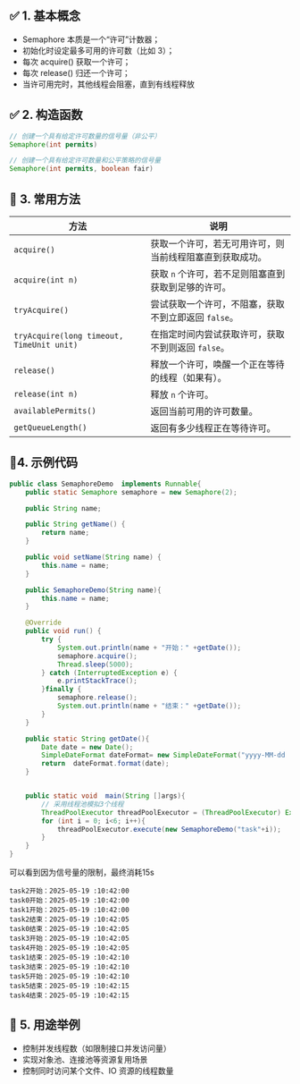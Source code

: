 ## ✅ 1. 基本概念
- Semaphore 本质是一个“许可”计数器；
- 初始化时设定最多可用的许可数（比如 3）；
- 每次 acquire() 获取一个许可；
- 每次 release() 归还一个许可；
- 当许可用完时，其他线程会阻塞，直到有线程释放

## ✅ 2. 构造函数
```java
// 创建一个具有给定许可数量的信号量（非公平）
Semaphore(int permits)

// 创建一个具有给定许可数量和公平策略的信号量
Semaphore(int permits, boolean fair)
```
## 🔧 3. 常用方法

| 方法 | 说明 |
|------|------|
| `acquire()` | 获取一个许可，若无可用许可，则当前线程阻塞直到获取成功。 |
| `acquire(int n)` | 获取 `n` 个许可，若不足则阻塞直到获取到足够的许可。 |
| `tryAcquire()` | 尝试获取一个许可，不阻塞，获取不到立即返回 `false`。 |
| `tryAcquire(long timeout, TimeUnit unit)` | 在指定时间内尝试获取许可，获取不到则返回 `false`。 |
| `release()` | 释放一个许可，唤醒一个正在等待的线程（如果有）。 |
| `release(int n)` | 释放 `n` 个许可。 |
| `availablePermits()` | 返回当前可用的许可数量。 |
| `getQueueLength()` | 返回有多少线程正在等待许可。 |

## 🧪4. 示例代码
```java
public class SemaphoreDemo  implements Runnable{
    public static Semaphore semaphore = new Semaphore(2);

    public String name;

    public String getName() {
        return name;
    }

    public void setName(String name) {
        this.name = name;
    }

    public SemaphoreDemo(String name){
        this.name = name;
    }

    @Override
    public void run() {
        try {
            System.out.println(name + "开始：" +getDate());
            semaphore.acquire();
            Thread.sleep(5000);
        } catch (InterruptedException e) {
            e.printStackTrace();
        }finally {
            semaphore.release();
            System.out.println(name + "结束：" +getDate());
        }
    }

    public static String getDate(){
        Date date = new Date();
        SimpleDateFormat dateFormat= new SimpleDateFormat("yyyy-MM-dd :hh:mm:ss");
        return  dateFormat.format(date);
    }


    public static void  main(String []args){
        // 采用线程池模拟3个线程
        ThreadPoolExecutor threadPoolExecutor = (ThreadPoolExecutor) Executors.newFixedThreadPool(3);
        for (int i = 0; i<6; i++){
            threadPoolExecutor.execute(new SemaphoreDemo("task"+i));
        }
    }
}

```
可以看到因为信号量的限制，最终消耗15s
```log
task2开始：2025-05-19 :10:42:00
task0开始：2025-05-19 :10:42:00
task1开始：2025-05-19 :10:42:00
task2结束：2025-05-19 :10:42:05
task0结束：2025-05-19 :10:42:05
task3开始：2025-05-19 :10:42:05
task4开始：2025-05-19 :10:42:05
task1结束：2025-05-19 :10:42:10
task3结束：2025-05-19 :10:42:10
task5开始：2025-05-19 :10:42:10
task5结束：2025-05-19 :10:42:15
task4结束：2025-05-19 :10:42:15
```
## 📘 5. 用途举例
- 控制并发线程数（如限制接口并发访问量）
- 实现对象池、连接池等资源复用场景
- 控制同时访问某个文件、IO 资源的线程数量
